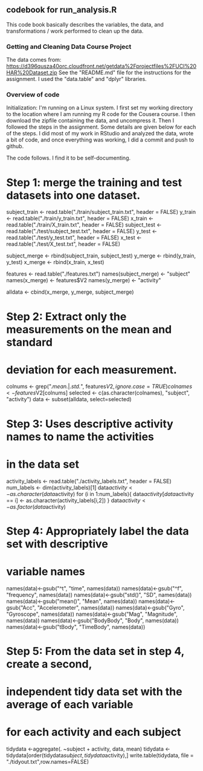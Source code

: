## codebook for run_analysis.R

This code book basically describes the variables, the data, and transformations / work performed to clean up the data.

### Getting and Cleaning Data Course Project
 
The data comes from:
https://d396qusza40orc.cloudfront.net/getdata%2Fprojectfiles%2FUCI%20HAR%20Dataset.zip
See the "README.md" file for the instructions for the assignment. I used the "data.table" and "dplyr" libraries. 

### Overview of code

Initialization: I'm running on a Linux system. I first set my working directory to the location where I am running my R code for the Cousera course. I then download the zipfile containing the data, and uncompress it. Then I followed the steps in the assignment. Some details are given below for each of the steps. I did most of my work in RStudio and analyzed the data, wrote a bit of code, and once everything was working, I did a commit and push to github.

The code follows. I find it to be self-documenting. 

# Step 1: merge the training and test datasets into one dataset.
subject_train <- read.table("./train/subject_train.txt", header = FALSE)
y_train <- read.table("./train/y_train.txt", header = FALSE)
x_train <- read.table("./train/X_train.txt", header = FALSE)
subject_test <- read.table("./test/subject_test.txt", header = FALSE)
y_test <- read.table("./test/y_test.txt", header = FALSE)
x_test <- read.table("./test/X_test.txt", header = FALSE)

subject_merge <- rbind(subject_train, subject_test)
y_merge <- rbind(y_train, y_test)
x_merge <- rbind(x_train, x_test)

features <- read.table("./features.txt")
names(subject_merge) <- "subject"
names(x_merge) <- features$V2
names(y_merge) <- "activity"

alldata <- cbind(x_merge, y_merge, subject_merge)

# Step 2: Extract only the measurements on the mean and standard
# deviation for each measurement.
colnums <- grep(".*mean.*|.*std.*", features$V2, ignore.case=TRUE)
colnames <- features$V2[colnums]
selected <- c(as.character(colnames), "subject", "activity")
data <- subset(alldata, select=selected)

# Step 3: Uses descriptive activity names to name the activities 
# in the data set
activity_labels <- read.table("./activity_labels.txt", header = FALSE)
num_labels <- dim(activity_labels)[1]
data$activity <- as.character(data$activity)
for (i in 1:num_labels){
  data$activity[data$activity == i] <- as.character(activity_labels[i,2])
}
data$activity <- as.factor(data$activity)

# Step 4: Appropriately label the data set with descriptive 
# variable names
names(data)<-gsub("^t", "time", names(data))
names(data)<-gsub("^f", "frequency", names(data))
names(data)<-gsub("std()", "SD", names(data))
names(data)<-gsub("mean()", "Mean", names(data))
names(data)<-gsub("Acc", "Accelerometer", names(data))
names(data)<-gsub("Gyro", "Gyroscope", names(data))
names(data)<-gsub("Mag", "Magnitude", names(data))
names(data)<-gsub("BodyBody", "Body", names(data))
names(data)<-gsub("tBody", "TimeBody", names(data))

# Step 5: From the data set in step 4, create a second, 
# independent tidy data set with the average of each variable 
# for each activity and each subject
tidydata <-aggregate(. ~subject + activity, data, mean)
tidydata <-tidydata[order(tidydata$subject,tidydata$activity),]
write.table(tidydata, file = "./tidyout.txt",row.names=FALSE)

